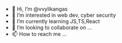 - 👋 Hi, I’m @vvylikangas
- 👀 I’m interested in web dev, cyber security
- 🌱 I’m currently learning JS,TS,React
- 💞️ I’m looking to collaborate on ...
- 📫 How to reach me ...

<!---
vvylikangas/vvylikangas is a ✨ special ✨ repository because its `README.md` (this file) appears on your GitHub profile.
You can click the Preview link to take a look at your changes.
--->
